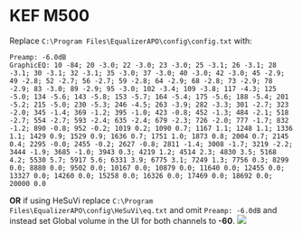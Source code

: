 # KEF M500
Replace `C:\Program Files\EqualizerAPO\config\config.txt` with:
```
Preamp: -6.0dB
GraphicEQ: 10 -84; 20 -3.0; 22 -3.0; 23 -3.0; 25 -3.1; 26 -3.1; 28 -3.1; 30 -3.1; 32 -3.1; 35 -3.0; 37 -3.0; 40 -3.0; 42 -3.0; 45 -2.9; 49 -2.8; 52 -2.7; 56 -2.7; 59 -2.8; 64 -2.9; 68 -2.8; 73 -2.9; 78 -2.9; 83 -3.0; 89 -2.9; 95 -3.0; 102 -3.4; 109 -3.8; 117 -4.3; 125 -5.0; 134 -5.6; 143 -5.8; 153 -5.7; 164 -5.4; 175 -5.6; 188 -5.4; 201 -5.2; 215 -5.0; 230 -5.3; 246 -4.5; 263 -3.9; 282 -3.3; 301 -2.7; 323 -2.0; 345 -1.4; 369 -1.2; 395 -1.0; 423 -0.8; 452 -1.3; 484 -2.1; 518 -2.7; 554 -2.7; 593 -2.4; 635 -2.4; 679 -2.3; 726 -2.0; 777 -1.7; 832 -1.2; 890 -0.8; 952 -0.2; 1019 0.2; 1090 0.7; 1167 1.1; 1248 1.1; 1336 1.1; 1429 0.9; 1529 0.9; 1636 0.7; 1751 1.0; 1873 0.8; 2004 0.7; 2145 0.4; 2295 -0.0; 2455 -0.2; 2627 -0.8; 2811 -1.4; 3008 -1.7; 3219 -2.2; 3444 -1.9; 3685 -1.0; 3943 0.3; 4219 1.2; 4514 2.3; 4830 3.5; 5168 4.2; 5530 5.7; 5917 5.6; 6331 3.9; 6775 3.1; 7249 1.3; 7756 0.3; 8299 0.0; 8880 0.0; 9502 0.0; 10167 0.0; 10879 0.0; 11640 0.0; 12455 0.0; 13327 0.0; 14260 0.0; 15258 0.0; 16326 0.0; 17469 0.0; 18692 0.0; 20000 0.0
```
**OR** if using HeSuVi replace `C:\Program Files\EqualizerAPO\config\HeSuVi\eq.txt` and omit `Preamp: -6.0dB` and instead set Global volume in the UI for both channels to **-60**.
![](https://raw.githubusercontent.com/jaakkopasanen/AutoEq/master/results/SBAF-Serious/innerfidelity/onear/KEF%20M500/KEF%20M500.png)